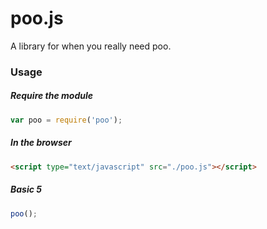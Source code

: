 # poo.js

A library for when you really need poo.

### Usage
##### Require the module
```javascript
var poo = require('poo');
```

##### In the browser
```html
<script type="text/javascript" src="./poo.js"></script>
```

##### Basic 5
```javascript
poo();
```